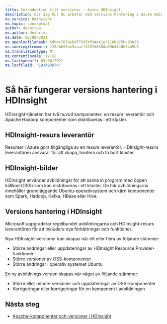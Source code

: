 ```yaml
---
title: Introduktion till versioner – Azure HDInsight
description: Lär dig hur du arbetar med versions hantering i Azure HDInsight.
ms.service: hdinsight
ms.topic: conceptual
author: deshriva
ms.author: deshriva
ms.date: 02/08/2021
ms.openlocfilehash: 6db4c7856ebdf75d5bf94de1e3110bb25bc93e69
ms.sourcegitcommit: f28ebb95ae9aaaff3f87d8388a09b41e0b3445b5
ms.translationtype: MT
ms.contentlocale: sv-SE
ms.lasthandoff: 03/30/2021
ms.locfileid: "103493874"
---
```

# <a name="how-versioning-works-in-hdinsight"></a>Så här fungerar versions hantering i HDInsight

HDInsight-tjänsten har två huvud komponenter: en resurs leverantör och Apache Hadoop komponenter som distribueras i ett kluster. 

## <a name="hdinsight-resource-provider"></a>HDInsight-resurs leverantör

Resurser i Azure görs tillgängliga av en resurs leverantör. HDInsight-resurs leverantören ansvarar för att skapa, hantera och ta bort kluster.

## <a name="hdinsight-images"></a>HDInsight-bilder

HDInsight använder avbildningar för att samla in program med öppen källkod (OSS) som kan distribueras i ett kluster. De här avbildningarna innehåller grundläggande Ubuntu-operativsystem och kärn komponenter som Spark, Hadoop, Kafka, HBase eller Hive.

## <a name="versioning-in-hdinsight"></a>Versions hantering i HDInsight

Microsoft uppgraderar regelbundet avbildningarna och HDInsight-resurs leverantören för att inkludera nya förbättringar och funktioner.

Nya HDInsight-versioner kan skapas när ett eller flera av följande stämmer:

- Större ändringar eller uppdateringar av HDInsight Resource Provider-funktioner
- Större versioner av OSS-komponenter
- Större ändringar i operativ systemet Ubuntu

En ny avbildnings version skapas när något av följande stämmer:

- Större eller mindre versioner och uppdateringar av OSS-komponenter
- Korrigeringar eller korrigeringar för en komponent i avbildningen

## <a name="next-steps"></a>Nästa steg

- [Apache-komponenter och-versioner i HDInsight](./hdinsight-component-versioning.md)
